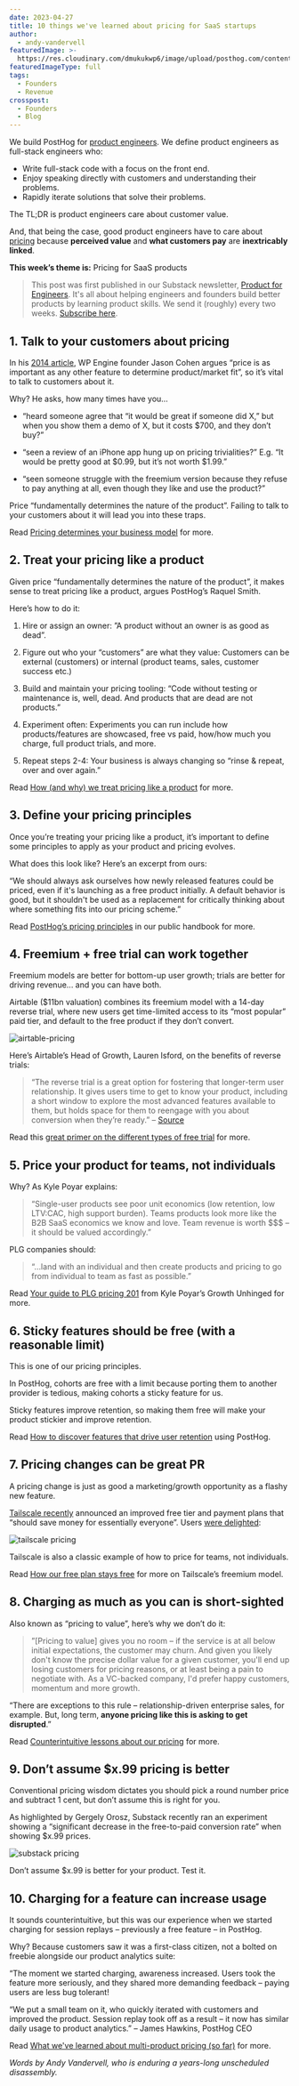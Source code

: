 ```yaml
---
date: 2023-04-27
title: 10 things we've learned about pricing for SaaS startups
author:
  - andy-vandervell
featuredImage: >-
  https://res.cloudinary.com/dmukukwp6/image/upload/posthog.com/contents/images/blog/equity.png
featuredImageType: full
tags:
  - Founders
  - Revenue
crosspost:
  - Founders
  - Blog
---
```


We build PostHog for [product engineers](/blog/what-is-a-product-engineer). We define product engineers as full-stack engineers who:

- Write full-stack code with a focus on the front end.
- Enjoy speaking directly with customers and understanding their problems.
- Rapidly iterate solutions that solve their problems.

The TL;DR is product engineers care about customer value.

And, that being the case, good product engineers have to care about [pricing](/newsletter/pricing-advice) because **perceived value** and **what customers pay** are **inextricably linked**.

**This week’s theme is:** Pricing for SaaS products

> This post was first published in our Substack newsletter, [Product for Engineers](https://newsletter.posthog.com/). It's all about helping engineers and founders build better products by learning product skills. We send it (roughly) every two weeks. [Subscribe here](https://newsletter.posthog.com/subscribe).

## 1. Talk to your customers about pricing

In his [2014 article](https://longform.asmartbear.com/pricing-determines-your-business-model?utm_source=posthog-newsletter&utm_medium=email), WP Engine founder Jason Cohen argues “price is as important as any other feature to determine product/market fit”, so it’s vital to talk to customers about it.

Why? He asks, how many times have you…

- “heard someone agree that “it would be great if someone did X,” but when you show them a demo of X, but it costs $700, and they don’t buy?”

- “seen a review of an iPhone app hung up on pricing trivialities?” E.g. “It would be pretty good at $0.99, but it’s not worth $1.99.”

- “seen someone struggle with the freemium version because they refuse to pay anything at all, even though they like and use the product?”

Price “fundamentally determines the nature of the product”. Failing to talk to your customers about it will lead you into these traps.

Read [Pricing determines your business model](https://longform.asmartbear.com/pricing-determines-your-business-model) for more.

## 2. Treat your pricing like a product
Given price “fundamentally determines the nature of the product”, it makes sense to treat pricing like a product, argues PostHog’s Raquel Smith.

Here’s how to do it:

1. Hire or assign an owner: ”A product without an owner is as good as dead”.

2. Figure out who your “customers” are what they value: Customers can be external (customers) or internal (product teams, sales, customer success etc.)

3. Build and maintain your pricing tooling: “Code without testing or maintenance is, well, dead. And products that are dead are not products.”

4. Experiment often: Experiments you can run include how products/features are showcased, free vs paid, how/how much you charge, full product trials, and more.

5. Repeat steps 2-4: Your business is always changing so “rinse & repeat, over and over again.”

Read [How (and why) we treat pricing like a product](https://posthog.com/blog/how-to-treat-your-pricing-like-a-product?utm_source=posthog-newsletter&utm_medium=email) for more.

## 3. Define your pricing principles
Once you’re treating your pricing like a product, it’s important to define some principles to apply as your product and pricing evolves.

What does this look like? Here’s an excerpt from ours:

“We should always ask ourselves how newly released features could be priced, even if it's launching as a free product initially. A default behavior is good, but it shouldn't be used as a replacement for critically thinking about where something fits into our pricing scheme.”

Read [PostHog’s pricing principles](https://posthog.com/handbook/engineering/feature-pricing?utm_source=posthog-newsletter&utm_medium=email) in our public handbook for more.

<NewsletterForm />

## 4. Freemium + free trial can work together
Freemium models are better for bottom-up user growth; trials are better for driving revenue... and you can have both.

Airtable ($11bn valuation) combines its freemium model with a 14-day reverse trial, where new users get time-limited access to its “most popular” paid tier, and default to the free product if they don’t convert.

![airtable-pricing](https://res.cloudinary.com/dmukukwp6/image/upload/v1710055416/posthog.com/contents/images/blog/saas-pricing-lessons/airtable-pricing-page.png)

Here’s Airtable’s Head of Growth, Lauren Isford, on the benefits of reverse trials:

> “The reverse trial is a great option for fostering that longer-term user relationship. It gives users time to get to know your product, including a short window to explore the most advanced features available to them, but holds space for them to reengage with you about conversion when they’re ready.” – [Source](https://kylepoyar.substack.com/p/your-guide-to-reverse-trials)

Read this [great primer on the different types of free trial](https://elenaverna.substack.com/p/trial-configurations-explained?utm_source=posthog-newsletter&utm_medium=email) for more.

## 5. Price your product for teams, not individuals
Why? As Kyle Poyar explains:

> “Single-user products see poor unit economics (low retention, low LTV:CAC, high support burden). Teams products look more like the B2B SaaS economics we know and love. Team revenue is worth $$$ – it should be valued accordingly.”

PLG companies should:

> “…land with an individual and then create products and pricing to go from individual to team as fast as possible.”

Read [Your guide to PLG pricing 201](https://kylepoyar.substack.com/p/your-guide-to-plg-pricing-201?utm_source=posthog-newsletter&utm_medium=email) from Kyle Poyar’s Growth Unhinged for more.

## 6. Sticky features should be free (with a reasonable limit)
This is one of our pricing principles.

In PostHog, cohorts are free with a limit because porting them to another provider is tedious, making cohorts a sticky feature for us.

Sticky features improve retention, so making them free will make your product stickier and improve retention.

Read [How to discover features that drive user retention](https://posthog.com/tutorials/feature-retention?utm_source=posthog-newsletter&utm_medium=email) using PostHog.

## 7. Pricing changes can be great PR
A pricing change is just as good a marketing/growth opportunity as a flashy new feature.

[Tailscale recently](https://tailscale.com/blog/pricing-v3?utm_source=posthog-newsletter&utm_medium=email) announced an improved free tier and payment plans that “should save money for essentially everyone”. Users [were delighted](https://news.ycombinator.com/item?id=35615848):

![tailscale pricing](https://res.cloudinary.com/dmukukwp6/image/upload/v1710055416/posthog.com/contents/images/blog/saas-pricing-lessons/hackernews-quote.png)

Tailscale is also a classic example of how to price for teams, not individuals.

Read [How our free plan stays free](https://tailscale.com/blog/free-plan?utm_source=posthog-newsletter&utm_medium=email) for more on Tailscale’s freemium model.

## 8. Charging as much as you can is short-sighted
Also known as “pricing to value”, here’s why we don’t do it:

> ”[Pricing to value] gives you no room – if the service is at all below initial expectations, the customer may churn. And given you likely don't know the precise dollar value for a given customer, you'll end up losing customers for pricing reasons, or at least being a pain to negotiate with. As a VC-backed company, I'd prefer happy customers, momentum and more growth.

“There are exceptions to this rule – relationship-driven enterprise sales, for example. But, long term, **anyone pricing like this is asking to get disrupted**.”

Read [Counterintuitive lessons about our pricing](https://posthog.com/blog/pricing-lessons?utm_source=posthog-newsletter&utm_medium=email) for more.

## 9. Don’t assume $x.99 pricing is better

Conventional pricing wisdom dictates you should pick a round number price and subtract 1 cent, but don’t assume this is right for you.

As highlighted by Gergely Orosz, Substack recently ran an experiment showing a “significant decrease in the free-to-paid conversion rate” when showing $x.99 prices.

![substack pricing](https://res.cloudinary.com/dmukukwp6/image/upload/v1710055416/posthog.com/contents/images/blog/saas-pricing-lessons/substack-experiment.png)

Don’t assume $x.99 is better for your product. Test it.

## 10. Charging for a feature can increase usage

It sounds counterintuitive, but this was our experience when we started charging for session replays – previously a free feature – in PostHog.

Why? Because customers saw it was a first-class citizen, not a bolted on freebie alongside our product analytics suite:

“The moment we started charging, awareness increased. Users took the feature more seriously, and they shared more demanding feedback – paying users are less bug tolerant!

“We put a small team on it, who quickly iterated with customers and improved the product. Session replay took off as a result – it now has similar daily usage to product analytics.” – James Hawkins, PostHog CEO

Read [What we've learned about multi-product pricing (so far)](https://posthog.com/blog/multi-product-pricing?utm_source=posthog-newsletter&utm_medium=email) for more.

*Words by Andy Vandervell, who is enduring a years-long unscheduled disassembly.*

<NewsletterForm />
